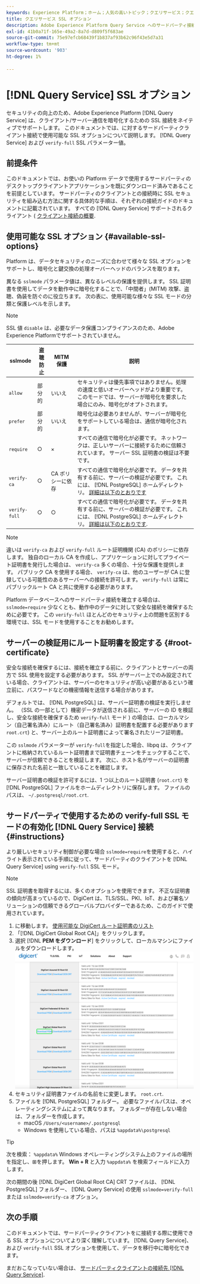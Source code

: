 ```yaml
---
keywords: Experience Platform；ホーム；人気の高いトピック；クエリサービス；クエリサービス；接続；クエリサービスへの接続；SSL;ssl;sslmode;
title: クエリサービス SSL オプション
description: Adobe Experience Platform Query Service へのサードパーティ接続の SSL サポートと、verify-full SSL モードを使用した接続方法について説明します。
exl-id: 41b0a71f-165e-49a2-8a7d-d809f5f683ae
source-git-commit: 75e97efcb68439f1b837af93b62c96f43e5d7a31
workflow-type: tm+mt
source-wordcount: '903'
ht-degree: 1%

---
```


# [!DNL Query Service] SSL オプション

セキュリティの向上のため、Adobe Experience Platform [!DNL Query Service] は、クライアント/サーバー通信を暗号化するための SSL 接続をネイティブでサポートします。 このドキュメントでは、に対するサードパーティクライアント接続で使用可能な SSL オプションについて説明します。 [!DNL Query Service] および `verify-full` SSL パラメーター値。

## 前提条件

このドキュメントでは、お使いの Platform データで使用するサードパーティのデスクトップクライアントアプリケーションを既にダウンロード済みであることを前提としています。 サードパーティのクライアントとの接続時に SSL セキュリティを組み込む方法に関する具体的な手順は、それぞれの接続ガイドのドキュメントに記載されています。 すべての [!DNL Query Service] サポートされるクライアント ( [クライアント接続の概要](./overview.md).

## 使用可能な SSL オプション {#available-ssl-options}

Platform は、データセキュリティのニーズに合わせて様々な SSL オプションをサポートし、暗号化と鍵交換の処理オーバーヘッドのバランスを取ります。

異なる `sslmode` パラメータ値は、異なるレベルの保護を提供します。 SSL 証明書を使用してデータを動作中に暗号化することで、「中間者」(MITM) 攻撃、盗聴、偽装を防ぐのに役立ちます。 次の表に、使用可能な様々な SSL モードの分類と保護レベルを示します。

>[!NOTE]
>
> SSL 値 `disable` は、必要なデータ保護コンプライアンスのため、Adobe Experience Platformでサポートされていません。

| sslmode | 盗聴防止 | MITM 保護 | 説明 |
|---|---|---|---|
| `allow` | 部分的 | いいえ | セキュリティは優先事項ではありません。処理の速度と低いオーバーヘッドがより重要です。 このモードでは、サーバーが暗号化を要求した場合にのみ、暗号化がオプトされます。 |
| `prefer` | 部分的 | いいえ | 暗号化は必要ありませんが、サーバーが暗号化をサポートしている場合は、通信が暗号化されます。 |
| `require` | ○ | × | すべての通信で暗号化が必要です。 ネットワークは、正しいサーバーに接続するために信頼されています。 サーバー SSL 証明書の検証は不要です。 |
| `verify-ca` | ○ | CA ポリシーに依存 | すべての通信で暗号化が必要です。 データを共有する前に、サーバーの検証が必要です。 これには、 [!DNL PostgreSQL] ホームディレクトリ。 [詳細は以下のとおりです](#instructions) |
| `verify-full` | ○ | ○ | すべての通信で暗号化が必要です。 データを共有する前に、サーバーの検証が必要です。 これには、 [!DNL PostgreSQL] ホームディレクトリ。 [詳細は以下のとおりです](#instructions). |

>[!NOTE]
>
>違いは `verify-ca` および `verify-full` ルート証明機関 (CA) のポリシーに依存します。 独自のローカル CA を作成し、アプリケーションに対してプライベート証明書を発行した場合は、 `verify-ca` 多くの場合、十分な保護を提供します。 パブリック CA を使用する場合、 `verify-ca` は、他のユーザーが CA に登録している可能性のあるサーバーへの接続を許可します。 `verify-full` は常にパブリックルート CA と共に使用する必要があります。

Platform データベースへのサードパーティ接続を確立する場合は、 `sslmode=require` 少なくとも、動作中のデータに対して安全な接続を確保するために必要です。 この `verify-full` ほとんどのセキュリティ上の問題を区別する環境では、SSL モードを使用することをお勧めします。

## サーバーの検証用にルート証明書を設定する {#root-certificate}

安全な接続を確保するには、接続を確立する前に、クライアントとサーバーの両方で SSL 使用を設定する必要があります。 SSL がサーバー上でのみ設定されている場合、クライアントは、サーバーのセキュリティが高い必要があるという確立前に、パスワードなどの機密情報を送信する場合があります。

デフォルトでは、 [!DNL PostgreSQL] は、サーバー証明書の検証を実行しません。 （SSL の一部として）機密データが送信される前に、サーバーの ID を検証し、安全な接続を確保するため `verify-full` モード ) の場合は、ローカルマシン（自己署名済み）にルート（自己署名済み）証明書を配置する必要があります`root.crt`) と、サーバー上のルート証明書によって署名されたリーフ証明書。

この `sslmode` パラメーターが `verify-full`を指定した場合、libpq は、クライアントに格納されているルート証明書まで証明書チェーンをチェックすることで、サーバーが信頼できることを検証します。 次に、ホスト名がサーバーの証明書に保存された名前と一致していることを確認します。

サーバー証明書の検証を許可するには、1 つ以上のルート証明書 (`root.crt`) を [!DNL PostgreSQL] ファイルをホームディレクトリに保存します。 ファイルのパスは、 `~/.postgresql/root.crt`.

## サードパーティで使用するための verify-full SSL モードの有効化 [!DNL Query Service] 接続 {#instructions}

より厳しいセキュリティ制御が必要な場合 `sslmode=require`を使用すると、ハイライト表示されている手順に従って、サードパーティのクライアントを [!DNL Query Service] using `verify-full` SSL モード。

>[!NOTE]
>
>SSL 証明書を取得するには、多くのオプションを使用できます。 不正な証明書の傾向が高まっているので、DigiCert は、TLS/SSL、PKI、IoT、および署名ソリューションの信頼できるグローバルプロバイダーであるため、このガイドで使用されています。

1. に移動します。 [使用可能な DigiCert ルート証明書のリスト](https://www.digicert.com/kb/digicert-root-certificates.htm)
1. 「[!DNL DigiCert Global Root CA]」をクリックします。
1. 選択 [!DNL **PEM をダウンロード**] をクリックして、ローカルマシンにファイルをダウンロードします。
   ![「Download PEM」がハイライト表示された、使用可能な DigiCert ルート証明書のリスト。](../images/clients/ssl-modes/digicert.png)
1. セキュリティ証明書ファイルの名前をに変更します。 `root.crt`.
1. ファイルを [!DNL PostgreSQL] フォルダー。 必要なファイルパスは、オペレーティングシステムによって異なります。 フォルダーが存在しない場合は、フォルダーを作成します。
   - macOS `/Users/<username>/.postgresql`
   - Windows を使用している場合、パスは `%appdata%\postgresql`

>[!TIP]
>
>次を検索： `%appdata%` Windows オペレーティングシステム上のファイルの場所を指定し、⊞を押します。 **Win + R** と入力 `%appdata%` を検索フィールドに入力します。

次の期間の後 [!DNL DigiCert Global Root CA] CRT ファイルは、 [!DNL PostgreSQL] フォルダー、 [!DNL Query Service] の使用 `sslmode=verify-full` または `sslmode=verify-ca` オプション。

## 次の手順

このドキュメントでは、サードパーティクライアントをに接続する際に使用できる SSL オプションについてより深く理解しています。 [!DNL Query Service]、および `verify-full` SSL オプションを使用して、データを移行中に暗号化できます。

まだおこなっていない場合は、 [サードパーティクライアントの接続先 [!DNL Query Service]](./overview.md).
